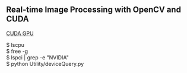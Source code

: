 ## Real-time Image Processing with OpenCV and CUDA

[CUDA GPU](https://developer.nvidia.com/cuda-gpus)  

$ lscpu  
$ free -g  
$ lspci | grep -e "NVIDIA"  
$ python Utility/deviceQuery.py  

<!-- $ sudo lshw -C video  -->
